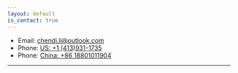 ```yaml
---
layout: default
is_contact: true
---
```


* Email: [chendi.li@outlook.com](mailto:chendi.li@outlook.com)
* Phone: [US: +1 (413)931-1735](tel:+1-4139311735)
* Phone: [China: +86 18801011904](tel:+86-18801011904)


---

<!---
## Social

1. [Facebook](#)
2. [Twitter](#)
3. [Google+](#)
-->
